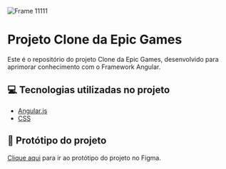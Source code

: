 ![Frame 11111](https://github.com/user-attachments/assets/f224ccfd-e5a7-40e0-af3f-03ef24907566)

# Projeto Clone da Epic Games

Este é o repositório do projeto Clone da Epic Games, desenvolvido para aprimorar conhecimento com o Framework Angular.

## 💻 Tecnologias utilizadas no projeto

- [Angular.js](https://angularjs.org) 
- [CSS](https://developer.mozilla.org/en-US/docs/Web/CSS)

## 🎨 Protótipo do projeto

[Clique aqui](https://www.figma.com/design/mKC5iKErIn0fql3F8m92Z0/Epic%E6%B8%B8%E6%88%8F%E5%95%86%E5%BA%97-%E7%BD%91%E9%A1%B5%E8%AE%BE%E8%AE%A1-Epic-games-store-web-design-(Community)?node-id=0-1&p=f&t=DyHvz5bPjBUMvSZM-0) para ir ao protótipo do projeto no Figma.
